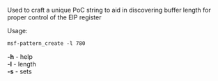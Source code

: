 


Used to craft a unique PoC string to aid in discovering buffer length for proper control of the EIP register  
  
  
Usage:  
```bash
msf-pattern_create -l 780
```
  
**-h** - help  
**-l** - length  
**-s** - sets